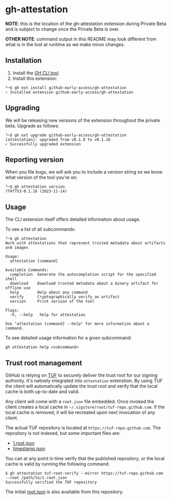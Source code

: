 # gh-attestation

**NOTE**: this is the location of the gh-attestation extension during Private Beta and is subject to change once the Private Beta is over.

**OTHER NOTE**: command output in this README may look different from what is in the tool at runtime as we make minor changes.

## Installation
1. Install the [GH CLI tool](https://cli.github.com/)
2. Install this extension:

```shell
╰─$ gh ext install github-early-access/gh-attestation
✓ Installed extension github-early-access/gh-attestation
```

## Upgrading
We will be releasing new versions of the extension throughout the private beta. Upgrade as follows:

```shell
╰─$ gh ext upgrade github-early-access/gh-attestation
[attestation]: upgraded from v0.1.8 to v0.1.16
✓ Successfully upgraded extension
```

## Reporting version
When you file bugs, we will ask you to include a version string so we know what version of the tool you're on:

```shell
╰─$ gh attestation version
7f4f753-0.1.16 (2023-11-14)
```

## Usage
The CLI extension itself offers detailed information about usage.

To see a list of all subcommands:

```shell
╰─$ gh attestation
Work with attestations that represent trusted metadata about artifacts and images

Usage:
  attestation [command]

Available Commands:
  completion  Generate the autocompletion script for the specified shell
  download    Download trusted metadata about a binary artifact for offline use
  help        Help about any command
  verify      Cryptographically verify an artifact
  version     Print version of the tool

Flags:
  -h, --help   help for attestation

Use "attestation [command] --help" for more information about a command.
```

To see detailed usage information for a given subcommand:

`gh attestation help <subcommand>`

## Trust root management

GitHub is relying on [TUF](https://theupdateframework.io/) to securely
deliver the trust root for our signing authority. It's natively
integrated into `attestation` extenstion. By using TUF the client will
automatically update the trust root and verify that the local cache is
both up-to-date and valid.

Any client will come with a `root.json` file embedded. Once invoked
the client creates a local cache in
`~/.sigstore/root/tuf-repo.github.com`. If the local cache is removed,
it will be recreated upon next invocation of any client.

The actual TUF repository is located at
`https://tuf-repo.github.com`. The repository is not indexed, but some
important files are:
* [1.root.json](https://tuf-repo.github.com/1.root.json)
* [timestamp.json](https://tuf-repo.github.com/timestamp.json)

You can at any point in time verify that the published repository, or
the local cache is valid by running the following command.

```shell
$ gh attestation tuf-root-verify --mirror https://tuf-repo.github.com --root /path/to/1.root.json
Successfully verified the TUF repository
```

The initial [root.json](tuf/1.root.json) is also available from this
repository.

